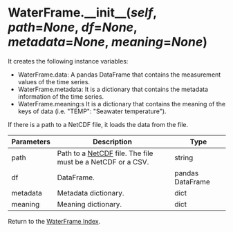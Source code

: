 # WaterFrame.\_\_init\_\_(*self*, *path*=*None*, *df*=*None*, *metadata*=*None*, *meaning*=*None*)

It creates the following instance variables:

* WaterFrame.data: A pandas DataFrame that contains the measurement values of the time series.
* WaterFrame.metadata: It is a dictionary that contains the metadata information of the time series.
* WaterFrame.meaning:s  It is a dictionary that contains the meaning of the keys of data (i.e. "TEMP": "Seawater temperature").

If there is a path to a NetCDF file, it loads the data from the file.

Parameters | Description | Type
--- | --- | ---
path | Path to a [NetCDF](http://www.oceansites.org/data/) file. The file must be a NetCDF or a CSV. | string
df | DataFrame. | pandas DataFrame
metadata | Metadata dictionary. | dict
meaning | Meaning dictionary. | dict

Return to the [WaterFrame Index](index_waterframe.md).
